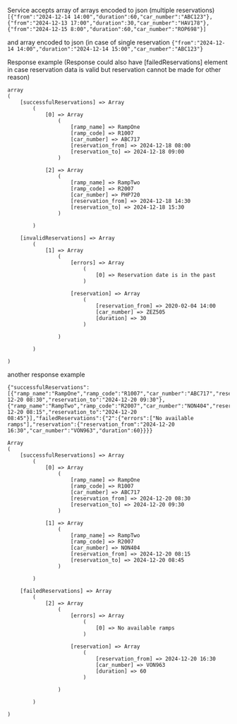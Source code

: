 Service accepts array of arrays encoded to json (multiple reservations)
```[{"from":"2024-12-14 14:00","duration":60,"car_number":"ABC123"},{"from":"2024-12-13 17:00","duration":30,"car_number":"HAV178"},{"from":"2024-12-15 8:00","duration":60,"car_number":"ROP698"}]```

and array encoded to json (in case of single reservation
```{"from":"2024-12-14 14:00","duration":"2024-12-14 15:00","car_number":"ABC123"}```


Response example (Response could also have [failedReservations] element in case reservation data is valid but reservation cannot be made for other reason)

```
array
(
    [successfulReservations] => Array
        (
            [0] => Array
                (
                    [ramp_name] => RampOne
                    [ramp_code] => R1007
                    [car_number] => ABC717
                    [reservation_from] => 2024-12-18 08:00
                    [reservation_to] => 2024-12-18 09:00
                )

            [2] => Array
                (
                    [ramp_name] => RampTwo
                    [ramp_code] => R2007
                    [car_number] => PHP720
                    [reservation_from] => 2024-12-18 14:30
                    [reservation_to] => 2024-12-18 15:30
                )

        )

    [invalidReservations] => Array
        (
            [1] => Array
                (
                    [errors] => Array
                        (
                            [0] => Reservation date is in the past
                        )

                    [reservation] => Array
                        (
                            [reservation_from] => 2020-02-04 14:00
                            [car_number] => ZEZ505
                            [duration] => 30
                        )

                )

        )

)
```

another response example

```
{"successfulReservations":[{"ramp_name":"RampOne","ramp_code":"R1007","car_number":"ABC717","reservation_from":"2024-12-20 08:30","reservation_to":"2024-12-20 09:30"},{"ramp_name":"RampTwo","ramp_code":"R2007","car_number":"NON404","reservation_from":"2024-12-20 08:15","reservation_to":"2024-12-20 08:45"}],"failedReservations":{"2":{"errors":["No available ramps"],"reservation":{"reservation_from":"2024-12-20 16:30","car_number":"VON963","duration":60}}}}
```

```
Array
(
    [successfulReservations] => Array
        (
            [0] => Array
                (
                    [ramp_name] => RampOne
                    [ramp_code] => R1007
                    [car_number] => ABC717
                    [reservation_from] => 2024-12-20 08:30
                    [reservation_to] => 2024-12-20 09:30
                )

            [1] => Array
                (
                    [ramp_name] => RampTwo
                    [ramp_code] => R2007
                    [car_number] => NON404
                    [reservation_from] => 2024-12-20 08:15
                    [reservation_to] => 2024-12-20 08:45
                )

        )

    [failedReservations] => Array
        (
            [2] => Array
                (
                    [errors] => Array
                        (
                            [0] => No available ramps
                        )

                    [reservation] => Array
                        (
                            [reservation_from] => 2024-12-20 16:30
                            [car_number] => VON963
                            [duration] => 60
                        )

                )

        )

)

```